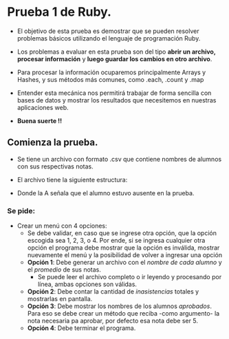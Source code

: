 # Prueba 1 de Ruby.

- El objetivo de esta prueba es demostrar que se pueden resolver problemas básicos utilizando el lenguaje de programación Ruby.

- Los problemas a evaluar en esta prueba son del tipo **abrir un archivo, procesar información** y **luego guardar los cambios en otro archivo**.

- Para procesar la información ocuparemos principalmente Arrays y Hashes, y sus métodos más comunes, como .each, .count y .map

- Entender esta mecánica nos permitirá trabajar de forma sencilla con bases de datos y mostrar los resultados que necesitemos en nuestras aplicaciones web.

- **Buena suerte !!**

## Comienza la prueba.

- Se tiene un archivo con formato .csv que contiene nombres de alumnos con sus respectivas notas.

- El archivo tiene la siguiente estructura:

- Donde la A señala que el alumno estuvo ausente en la prueba.

### Se pide:
* Crear un menú con 4 opciones:
  * Se debe validar, en caso que se ingrese otra opción, que la opción escogida sea 1, 2, 3, o 4. Por ende, si se ingresa cualquier otra opción el programa debe mostrar que la opción es inválida, mostrar nuevamente el menú y la posibilidad de volver a ingresar una opción
  * **Opción 1**: Debe generar un archivo con el *nombre de cada alumno* y el *promedio* de sus notas.
    * Se puede leer el archivo completo o ir leyendo y procesando por línea, ambas opciones son válidas.
  * **Opción 2**: Debe contar la cantidad de *inasistencias* totales y mostrarlas en pantalla.
  * **Opción 3**: Debe mostrar los nombres de los alumnos *aprobados*. Para eso se debe crear un método que reciba -como argumento- la nota necesaria pa aprobar, por defecto esa nota debe ser 5.
  * **Opción 4**: Debe terminar el programa.
